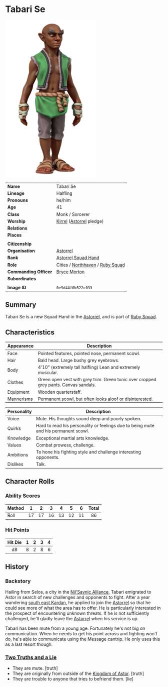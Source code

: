 # Tabari Se

<img src="https://raw.githubusercontent.com/jesskelsall/astarus-images/main/characters/portraits/0e9d44f0b522c033.png" height="500" />

|||
| --- | --- |
| **Name** | Tabari Se | character.3
| **Lineage** | Halfling |
| **Pronouns** | he/him |
| **Age** | 41 |
| **Class** | Monk / Sorcerer |
| **Worship** | [Kirrel](../gods/deities/kirrel.md) ([Astorrel](../organisations/astorrel/astorrel.md) pledge) |
| **Relations** | |
| **Places** | |
|||
| **Citizenship** | |
| **Organisation** | [Astorrel](../organisations/astorrel/astorrel.md) |
| **Rank** | [Astorrel Squad Hand](../organisations/astorrel/ranks/astorrel-squad-hand.md) |
| **Role** | Cities / [Northhaven](../places/cities/northhaven.md) / [Ruby Squad](../organisations/astorrel/squads/ruby-squad.md) |
| **Commanding Officer** | [Bryce Morton](bryce-morton.md) |
| **Subordinates** | |
|||
| **Image ID** | `0e9d44f0b522c033` |

## Summary

Tabari Se is a new Squad Hand in the [Astorrel](../organisations/astorrel/astorrel.md), and is part of [Ruby Squad](../organisations/astorrel/squads/ruby-squad.md).

## Characteristics

| Appearance | Description |
| --- | --- |
| Face | Pointed features, pointed nose, permanent scowl. |
| Hair | Bald head. Large bushy grey eyebrows. |
| Body | 4'10" (extremely tall halfling) Lean and extremely muscular. |
| Clothes | Green open vest with grey trim. Green tunic over cropped grey pants. Canvas sandals. |
| Equipment | Wooden quarterstaff. |
| Mannerisms | Permanent scowl, but often looks aloof or disinterested. |

| Personality | Description |
| --- | --- |
| Voice | Mute. His thoughts sound deep and poorly spoken. |
| Quirks | Hard to read his personality or feelings due to being mute and his permanent scowl. |
| Knowledge | Exceptional martial arts knowledge. |
| Values | Combat prowess, challenge. |
| Ambitions | To hone his fighting style and challenge interesting opponents. |
| Dislikes | Talk. |

## Character Rolls

### Ability Scores

| Method | 1 | 2 | 3 | 4 | 5 | 6 | Total |
| --- |:---:|:---:|:---:|:---:|:---:|:---:|:---:|
| Roll | 17 | 17 | 16 | 13 | 12 | 11 | 86 |

### Hit Points

| Hit Die | 1 | 2 | 3 | 4 |
|:---:|:---:|:---:|:---:|:---:|
| d8 | 8 | 2 | 8 | 6 |

## History

### Backstory

Hailing from Selos, a city in the [Nil'Savnic Alliance](../civilisations/nilsavnic-alliance/nilsavnic-alliance.md), Tabari emigrated to Astor in search of new challenges and opponents to fight. After a year wandering [south east Kardan](../places/regions/south-east-kardan.md), he applied to join the [Astorrel](../organisations/astorrel/astorrel.md) so that he could see more of what the area has to offer. He is particularly interested in the prospect of encountering unknown threats. If he is not sufficiently challenged, he'll gladly leave the [Astorrel](../organisations/astorrel/astorrel.md) when his service is up.

Tabari has been mute from a young age. Fortunately he's not big on communication. When he needs to get his point across and fighting won't do, he's able to communicate using the Message cantrip. He only uses this as a last resort though.

### [Two Truths and a Lie](../mechanics/roleplay/two-truths-and-a-lie.md)

- They are mute. [truth]
- They are originally from outside of the [Kingdom of Astor](../civilisations/kingdom-of-astor/kingdom-of-astor.md). [truth]
- They are trouble to anyone that tries to befriend them. [lie]
